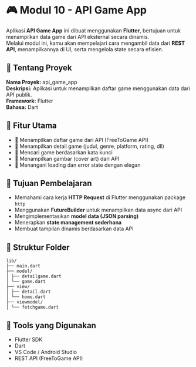 # 🎮 Modul 10 - API Game App

Aplikasi **API Game App** ini dibuat menggunakan **Flutter**, bertujuan untuk menampilkan data game dari API eksternal secara dinamis.  
Melalui modul ini, kamu akan mempelajari cara mengambil data dari **REST API**, menampilkannya di UI, serta mengelola state secara efisien.

## 📘 Tentang Proyek
**Nama Proyek:** api_game_app  
**Deskripsi:** Aplikasi untuk menampilkan daftar game menggunakan data dari API publik.  
**Framework:** Flutter  
**Bahasa:** Dart  

## 🚀 Fitur Utama
- 🔹 Menampilkan daftar game dari API (FreeToGame API)
- 🔹 Menampilkan detail game (judul, genre, platform, rating, dll)
- 🔹 Mencari game berdasarkan kata kunci
- 🔹 Menampilkan gambar (cover art) dari API
- 🔹 Menangani loading dan error state dengan elegan

## 🎯 Tujuan Pembelajaran
- Memahami cara kerja **HTTP Request** di Flutter menggunakan package `http`
- Menggunakan **FutureBuilder** untuk menampilkan data async dari API
- Mengimplementasikan **model data (JSON parsing)**
- Menerapkan **state management sederhana**
- Membuat tampilan dinamis berdasarkan data API

## 🧩 Struktur Folder
```
lib/
├── main.dart
├── model/
│ ├── detailgame.dart
│ └── game.dart
├── view/
│ ├── detail.dart
│ └── home.dart
├── viewmodel/
│ └── fetchgame.dart
```

## 🧰 Tools yang Digunakan
- Flutter SDK
- Dart
- VS Code / Android Studio
- REST API (FreeToGame API)

